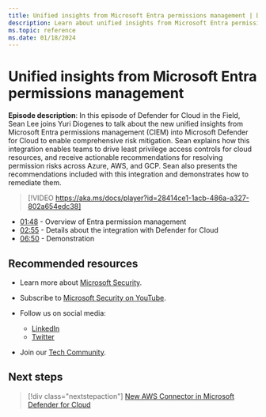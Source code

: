 ```yaml
---
title: Unified insights from Microsoft Entra permissions management | Defender for Cloud in the field
description: Learn about unified insights from Microsoft Entra permissions management
ms.topic: reference
ms.date: 01/18/2024
---
```


# Unified insights from Microsoft Entra permissions management

**Episode description**: In this episode of Defender for Cloud in the Field, Sean Lee joins Yuri Diogenes to talk about the new unified insights from Microsoft Entra permissions management (CIEM) into Microsoft Defender for Cloud to enable comprehensive risk mitigation. Sean explains how this integration enables teams to drive least privilege access controls for cloud resources, and receive actionable recommendations for resolving permission risks across Azure, AWS, and GCP. Sean also presents the recommendations included with this integration and demonstrates how to remediate them.

> [!VIDEO https://aka.ms/docs/player?id=28414ce1-1acb-486a-a327-802a654edc38]

- [01:48](/shows/mdc-in-the-field/unified-insights#time=01m48s) - Overview of Entra permission management
- [02:55](/shows/mdc-in-the-field/unified-insights#time=02m55s) - Details about the integration with Defender for Cloud
- [06:50](/shows/mdc-in-the-field/unified-insights#time=06m50s) - Demonstration

## Recommended resources

- Learn more about [Microsoft Security](https://msft.it/6002T9HQY).
- Subscribe to [Microsoft Security on YouTube](https://www.youtube.com/playlist?list=PL3ZTgFEc7LysiX4PfHhdJPR7S8mGO14YS).

- Follow us on social media:

  - [LinkedIn](https://www.linkedin.com/showcase/microsoft-security/)
  - [Twitter](https://twitter.com/msftsecurity)

- Join our [Tech Community](https://aka.ms/SecurityTechCommunity).

## Next steps

> [!div class="nextstepaction"]
> [New AWS Connector in Microsoft Defender for Cloud](episode-one.md)
